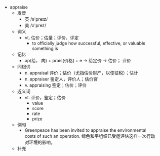 - appraise
  - 发音
    - 英 /ə'preɪz/
    - 美 /ə'prez/
  - 词义
    - vt. 估价；估量；评价，评定
      - to officially judge how successful, effective, or valuable something is
  - 记忆
    - ap(给， 向) + prais(价格) + e → 给定价 → 估价； 评价
  - 同根词
    - n. appraisal 评价；估价（尤指估价财产，以便征税）；估计
    - n. appraiser 鉴定人，评价人；估价官
    - v. appraising 鉴定；估价；评价
  - 近义词
    - vt. 评价，鉴定；估价
      - value
      - score
      - rate
      - prize
  - 例句
    - Greenpeace has been invited to appraise the environmental costs of such an operation. 绿色和平组织已受邀评估这样一次行动对环境的影响。
  - 补充